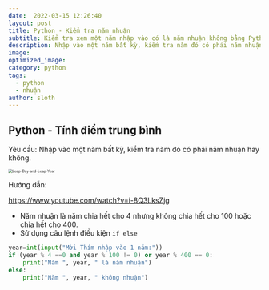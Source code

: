 ```yaml
---
date:  2022-03-15 12:26:40
layout: post
title: Python - Kiểm tra năm nhuận
subtitle: Kiểm tra xem một năm nhập vào có là năm nhuận không bằng Python
description: Nhập vào một năm bất kỳ, kiểm tra năm đó có phải năm nhuận hay không. Biết rằng: Năm nhuận là năm chia hết cho 4 nhưng không chia hết cho 100 hoặc chia hết cho 400.
image: 
optimized_image: 
category: python
tags:
  - python
  - nhuận
author: sloth
---
```


## Python - Tính điểm trung bình

Yêu cầu: Nhập vào một năm bất kỳ, kiểm tra năm đó có phải năm nhuận hay không. 

<img src="D:/Github/dummy/src/img/uploads/Leap-Day-and-Leap-Year.jpg" alt="Leap-Day-and-Leap-Year" style="zoom:50%;" />

Hướng dẫn: 

https://www.youtube.com/watch?v=i-8Q3LksZjg

- Năm nhuận là năm chia hết cho 4 nhưng không chia hết cho 100 hoặc chia hết cho 400.
- Sử dụng câu lệnh điều kiện `if else`

```python
year=int(input("Mời Thím nhập vào 1 năm:"))
if (year % 4 ==0 and year % 100 != 0) or year % 400 == 0:
    print("Năm ", year, " là năm nhuận")
else:
    print("Năm ", year, " không nhuận")
```

